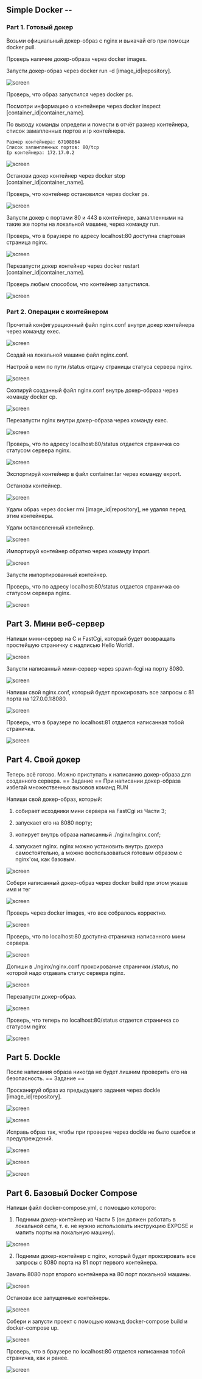 ## Simple Docker --

### Part 1. Готовый докер



Возьми официальный докер-образ с nginx и выкачай его при помощи docker pull.

Проверь наличие докер-образа через docker images.

Запусти докер-образ через docker run -d [image_id|repository].

![screen](images/1.1.png)


Проверь, что образ запустился через docker ps.

Посмотри информацию о контейнере через docker inspect [container_id|container_name].

По выводу команды определи и помести в отчёт размер контейнера, список замапленных портов и ip контейнера.

    Размер контейнера: 67108864
    Список запампленных портов: 80/tcp
    Ip контейнера: 172.17.0.2


![screen](images/1.2.png)

Останови докер контейнер через docker stop [container_id|container_name].

Проверь, что контейнер остановился через docker ps.

![screen](images/1.3.png)

Запусти докер с портами 80 и 443 в контейнере, замапленными на такие же порты на локальной машине, через команду run.

Проверь, что в браузере по адресу localhost:80 доступна стартовая страница nginx.

![screen](images/1.4.png)

Перезапусти докер контейнер через docker restart [container_id|container_name].

Проверь любым способом, что контейнер запустился.

![screen](images/1.5.png)



### Part 2. Операции с контейнером


Прочитай конфигурационный файл nginx.conf внутри докер контейнера через команду exec.

![screen](images/2.1.png)

Создай на локальной машине файл nginx.conf.

Настрой в нем по пути /status отдачу страницы статуса сервера nginx.

![screen](images/2.2.png)

Скопируй созданный файл nginx.conf внутрь докер-образа через команду docker cp.

![screen](images/2.3.png)

Перезапусти nginx внутри докер-образа через команду exec.

![screen](images/2.4.png)

Проверь, что по адресу localhost:80/status отдается страничка со статусом сервера nginx.

![screen](images/2.5.png)

Экспортируй контейнер в файл container.tar через команду export.

Останови контейнер.

![screen](images/2.6.png)

Удали образ через docker rmi [image_id|repository], не удаляя перед этим контейнеры.

Удали остановленный контейнер.

![screen](images/2.7.png)

Импортируй контейнер обратно через команду import.

![screen](images/2.8.png)

Запусти импортированный контейнер.

Проверь, что по адресу localhost:80/status отдается страничка со статусом сервера nginx.

![screen](images/2.9.png)



## Part 3. Мини веб-сервер


Напиши мини-сервер на C и FastCgi, который будет возвращать простейшую страничку с надписью Hello World!.

![screen](images/3.1.png)

Запусти написанный мини-сервер через spawn-fcgi на порту 8080.

![screen](images/3.2.png)

Напиши свой nginx.conf, который будет проксировать все запросы с 81 порта на 127.0.0.1:8080.

![screen](images/3.3.png)

Проверь, что в браузере по localhost:81 отдается написанная тобой страничка.

![screen](images/3.4.png)



## Part 4. Свой докер

Теперь всё готово. Можно приступать к написанию докер-образа для созданного сервера.
== Задание ==
При написании докер-образа избегай множественных вызовов команд RUN

Напиши свой докер-образ, который:

1) собирает исходники мини сервера на FastCgi из Части 3;

2) запускает его на 8080 порту;

3) копирует внутрь образа написанный ./nginx/nginx.conf;

4) запускает nginx.
nginx можно установить внутрь докера самостоятельно, а можно воспользоваться готовым образом с nginx'ом, как базовым.

![screen](images/4.1.png)

Собери написанный докер-образ через docker build при этом указав имя и тег

![screen](images/4.2.png)

Проверь через docker images, что все собралось корректно.

![screen](images/4.3.png)

Проверь, что по localhost:80 доступна страничка написанного мини сервера.

![screen](images/4.4.png)

Допиши в ./nginx/nginx.conf проксирование странички /status, по которой надо отдавать статус сервера nginx.

![screen](images/4.5.png)

Перезапусти докер-образ.

![screen](images/4.6.png)

Проверь, что теперь по localhost:80/status отдается страничка со статусом nginx

![screen](images/4.7.png)



## Part 5. Dockle

После написания образа никогда не будет лишним проверить его на безопасность.
== Задание ==

Просканируй образ из предыдущего задания через dockle [image_id|repository].

![screen](images/5.1.png)

![screen](images/5.2.png)

Исправь образ так, чтобы при проверке через dockle не было ошибок и предупреждений.

![screen](images/5.4.png)

![screen](images/5.5.png)

![screen](images/5.6.png)

## Part 6. Базовый Docker Compose

Напиши файл docker-compose.yml, с помощью которого:

1) Подними докер-контейнер из Части 5 (он должен работать в локальной сети, т. е. не нужно использовать инструкцию EXPOSE и мапить порты на локальную машину).

![screen](images/6.1.png)

2) Подними докер-контейнер с nginx, который будет проксировать все запросы с 8080 порта на 81 порт первого контейнера.


Замапь 8080 порт второго контейнера на 80 порт локальной машины.

![screen](images/6.2.png)

Останови все запущенные контейнеры.

![screen](images/6.5.png)

Собери и запусти проект с помощью команд docker-compose build и docker-compose up.

![screen](images/6.3.png)

Проверь, что в браузере по localhost:80 отдается написанная тобой страничка, как и ранее.

![screen](images/6.4.png)
